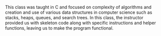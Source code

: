 This class was taught in C and focused on complexity of algorithms and creation and use of various data structures in computer science 
such as stacks, heaps, queues, and search trees. In this class, the instructor provided us with skeleton code along with specific instructions and helper functions, leaving us to make the program functional.
